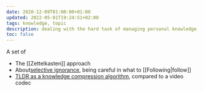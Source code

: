 ```yaml
---
date: 2020-12-09T01:00:00+01:00
updated: 2022-05-01T19:24:51+02:00
tags: knowledge, topic
description: dealing with the hard task of managing personal knowledge, as well as effectively arranging and picturing it in the right structure
toc: false
---
```

A set of 

- The [[Zettelkasten]] approach
- About[selective ignorance](https://nesslabs.com/selective-ignorance 'Selective ignorance on Ness Labs'), being careful in what to [[Following|follow]]
- [TLDR as a knowledge compression algorithm](https://www.manunam.me/post/72ce736f6e/ 'Unpacking TLDR - manumam.me'), compared to a video codec